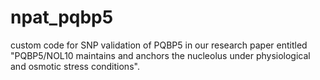# npat_pqbp5
custom code for SNP validation of PQBP5 in our research paper entitled "PQBP5/NOL10 maintains and anchors the nucleolus under physiological and osmotic stress conditions".
